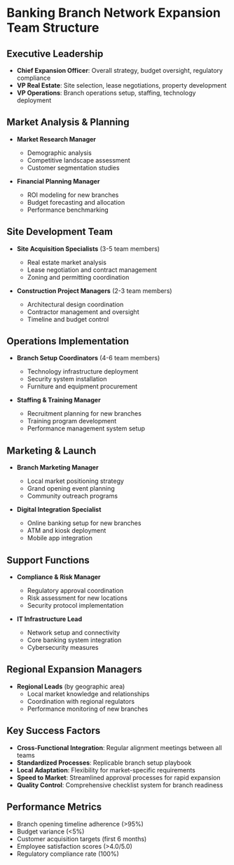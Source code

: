 # Banking Branch Network Expansion Team Structure

## Executive Leadership
- **Chief Expansion Officer**: Overall strategy, budget oversight, regulatory compliance
- **VP Real Estate**: Site selection, lease negotiations, property development
- **VP Operations**: Branch operations setup, staffing, technology deployment

## Market Analysis & Planning
- **Market Research Manager**
  - Demographic analysis
  - Competitive landscape assessment
  - Customer segmentation studies

- **Financial Planning Manager**
  - ROI modeling for new branches
  - Budget forecasting and allocation
  - Performance benchmarking

## Site Development Team
- **Site Acquisition Specialists** (3-5 team members)
  - Real estate market analysis
  - Lease negotiation and contract management
  - Zoning and permitting coordination

- **Construction Project Managers** (2-3 team members)
  - Architectural design coordination
  - Contractor management and oversight
  - Timeline and budget control

## Operations Implementation
- **Branch Setup Coordinators** (4-6 team members)
  - Technology infrastructure deployment
  - Security system installation
  - Furniture and equipment procurement

- **Staffing & Training Manager**
  - Recruitment planning for new branches
  - Training program development
  - Performance management system setup

## Marketing & Launch
- **Branch Marketing Manager**
  - Local market positioning strategy
  - Grand opening event planning
  - Community outreach programs

- **Digital Integration Specialist**
  - Online banking setup for new branches
  - ATM and kiosk deployment
  - Mobile app integration

## Support Functions
- **Compliance & Risk Manager**
  - Regulatory approval coordination
  - Risk assessment for new locations
  - Security protocol implementation

- **IT Infrastructure Lead**
  - Network setup and connectivity
  - Core banking system integration
  - Cybersecurity measures

## Regional Expansion Managers
- **Regional Leads** (by geographic area)
  - Local market knowledge and relationships
  - Coordination with regional regulators
  - Performance monitoring of new branches

## Key Success Factors
- **Cross-Functional Integration**: Regular alignment meetings between all teams
- **Standardized Processes**: Replicable branch setup playbook
- **Local Adaptation**: Flexibility for market-specific requirements
- **Speed to Market**: Streamlined approval processes for rapid expansion
- **Quality Control**: Comprehensive checklist system for branch readiness

## Performance Metrics
- Branch opening timeline adherence (>95%)
- Budget variance (<5%)
- Customer acquisition targets (first 6 months)
- Employee satisfaction scores (>4.0/5.0)
- Regulatory compliance rate (100%)
